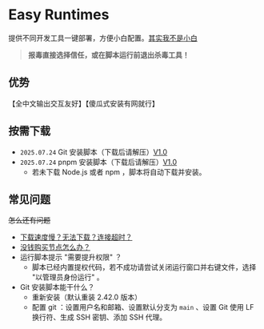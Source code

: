 # Easy Runtimes
提供不同开发工具一键部署，方便小白配置。[其实我不是小白](wobushi.html)
> **报毒直接选择信任，或在脚本运行前退出杀毒工具！**

## 优势
【全中文输出交互友好】【傻瓜式安装有网就行】

## 按需下载
- `2025.07.24` Git 安装脚本（下载后请解压）[V1.0](https://yuyudifiesh.github.io/easy-runtimes/downloads/git/V1_0.zip)
- `2025.07.24` pnpm 安装脚本（下载后请解压）[V1.0](https://yuyudifiesh.github.io/easy-runtimes/downloads/npm/pnpmv1_0.zip)
  - 若未下载 Node.js 或者 npm ，脚本将自动下载并安装。

## 常见问题
~~怎么还有问题~~

- [下载速度慢？无法下载？连接超时？](https://cn.bing.com/search?q=%E5%A6%82%E4%BD%95%E7%BF%BB%E5%A2%99+-csdn)
- [没钱购买节点怎么办？](https://cn.bing.com/search?q=%E6%B2%A1%E9%92%B1%E6%80%8E%E4%B9%88%E5%8A%9E)
- 运行脚本提示 "需要提升权限" ？
  - 脚本已经内置提权代码，若不成功请尝试关闭运行窗口并右键文件，选择 "以管理员身份运行" 。
- Git 安装脚本能干什么？
  - 重新安装（默认重装 2.42.0 版本）
  - 配置 git ：设置用户名和邮箱、设置默认分支为 `main` 、设置 Git 使用 LF 换行符、生成 SSH 密钥、添加 SSH 代理。
